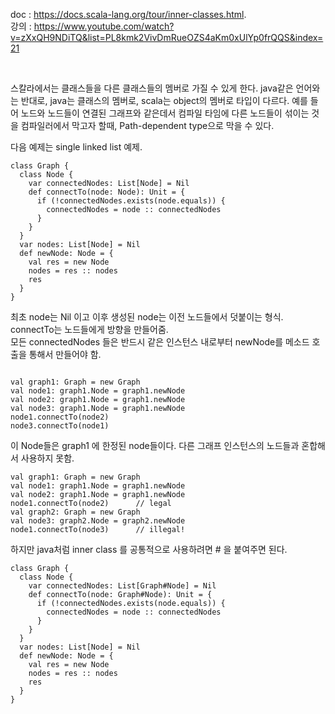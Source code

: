 doc : https://docs.scala-lang.org/tour/inner-classes.html.   
강의 : https://www.youtube.com/watch?v=zXxQH9NDiTQ&list=PL8kmk2VivDmRueOZS4aKm0xUlYp0frQQS&index=21    

<br/>

스칼라에서는 클래스들을 다른 클래스들의 멤버로 가질 수 있게 한다. java같은 언어와는 반대로, java는 클래스의 멤버로, scala는 object의 멤버로 타입이 다르다. 예를 들어 노드와 노드들이 연결된 그래프와 같은데서 컴파일 타임에 다른 노드들이 섞이는 것을 컴파일러에서 막고자 할때, Path-dependent type으로 막을 수 있다.    

다음 예제는 single linked list 예제. 
```
class Graph {
  class Node {
    var connectedNodes: List[Node] = Nil
    def connectTo(node: Node): Unit = {
      if (!connectedNodes.exists(node.equals)) {
        connectedNodes = node :: connectedNodes
      }
    }
  }
  var nodes: List[Node] = Nil
  def newNode: Node = {
    val res = new Node
    nodes = res :: nodes
    res
  }
}

```
최초 node는 Nil 이고 이후 생성된 node는 이전 노드들에서 덧붙이는 형식.    
connectTo는 노드들에게 방향을 만들어줌.    
모든 connectedNodes 들은 반드시 같은 인스턴스 내로부터 newNode를 메소드 호출을 통해서 만들어야 함.    

```

val graph1: Graph = new Graph
val node1: graph1.Node = graph1.newNode
val node2: graph1.Node = graph1.newNode
val node3: graph1.Node = graph1.newNode
node1.connectTo(node2)
node3.connectTo(node1)
```
이 Node들은 graph1 에 한정된 node들이다. 다른 그래프 인스턴스의 노드들과 혼합해서 사용하지 못함. 
```
val graph1: Graph = new Graph
val node1: graph1.Node = graph1.newNode
val node2: graph1.Node = graph1.newNode
node1.connectTo(node2)      // legal
val graph2: Graph = new Graph
val node3: graph2.Node = graph2.newNode
node1.connectTo(node3)      // illegal!
```
하지만 java처럼 inner class 를 공통적으로 사용하려면 # 을 붙여주면 된다.
```
class Graph {
  class Node {
    var connectedNodes: List[Graph#Node] = Nil
    def connectTo(node: Graph#Node): Unit = {
      if (!connectedNodes.exists(node.equals)) {
        connectedNodes = node :: connectedNodes
      }
    }
  }
  var nodes: List[Node] = Nil
  def newNode: Node = {
    val res = new Node
    nodes = res :: nodes
    res
  }
}
```


